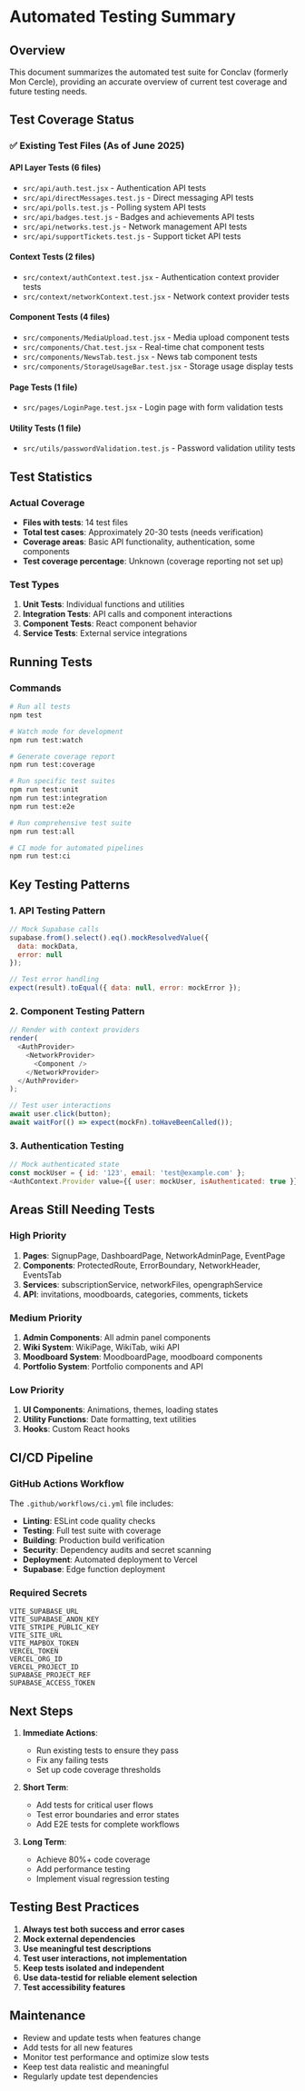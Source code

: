 # Automated Testing Summary

## Overview
This document summarizes the automated test suite for Conclav (formerly Mon Cercle), providing an accurate overview of current test coverage and future testing needs.

## Test Coverage Status

### ✅ Existing Test Files (As of June 2025)

#### API Layer Tests (6 files)
- `src/api/auth.test.jsx` - Authentication API tests
- `src/api/directMessages.test.js` - Direct messaging API tests
- `src/api/polls.test.js` - Polling system API tests
- `src/api/badges.test.js` - Badges and achievements API tests
- `src/api/networks.test.js` - Network management API tests
- `src/api/supportTickets.test.js` - Support ticket API tests

#### Context Tests (2 files)
- `src/context/authContext.test.jsx` - Authentication context provider tests
- `src/context/networkContext.test.jsx` - Network context provider tests

#### Component Tests (4 files)
- `src/components/MediaUpload.test.jsx` - Media upload component tests
- `src/components/Chat.test.jsx` - Real-time chat component tests
- `src/components/NewsTab.test.jsx` - News tab component tests
- `src/components/StorageUsageBar.test.jsx` - Storage usage display tests

#### Page Tests (1 file)
- `src/pages/LoginPage.test.jsx` - Login page with form validation tests

#### Utility Tests (1 file)
- `src/utils/passwordValidation.test.js` - Password validation utility tests

## Test Statistics

### Actual Coverage
- **Files with tests**: 14 test files
- **Total test cases**: Approximately 20-30 tests (needs verification)
- **Coverage areas**: Basic API functionality, authentication, some components
- **Test coverage percentage**: Unknown (coverage reporting not set up)

### Test Types
1. **Unit Tests**: Individual functions and utilities
2. **Integration Tests**: API calls and component interactions
3. **Component Tests**: React component behavior
4. **Service Tests**: External service integrations

## Running Tests

### Commands
```bash
# Run all tests
npm test

# Watch mode for development
npm run test:watch

# Generate coverage report
npm run test:coverage

# Run specific test suites
npm run test:unit
npm run test:integration
npm run test:e2e

# Run comprehensive test suite
npm run test:all

# CI mode for automated pipelines
npm run test:ci
```

## Key Testing Patterns

### 1. API Testing Pattern
```javascript
// Mock Supabase calls
supabase.from().select().eq().mockResolvedValue({
  data: mockData,
  error: null
});

// Test error handling
expect(result).toEqual({ data: null, error: mockError });
```

### 2. Component Testing Pattern
```javascript
// Render with context providers
render(
  <AuthProvider>
    <NetworkProvider>
      <Component />
    </NetworkProvider>
  </AuthProvider>
);

// Test user interactions
await user.click(button);
await waitFor(() => expect(mockFn).toHaveBeenCalled());
```

### 3. Authentication Testing
```javascript
// Mock authenticated state
const mockUser = { id: '123', email: 'test@example.com' };
<AuthContext.Provider value={{ user: mockUser, isAuthenticated: true }}>
```

## Areas Still Needing Tests

### High Priority
1. **Pages**: SignupPage, DashboardPage, NetworkAdminPage, EventPage
2. **Components**: ProtectedRoute, ErrorBoundary, NetworkHeader, EventsTab
3. **Services**: subscriptionService, networkFiles, opengraphService
4. **API**: invitations, moodboards, categories, comments, tickets

### Medium Priority
1. **Admin Components**: All admin panel components
2. **Wiki System**: WikiPage, WikiTab, wiki API
3. **Moodboard System**: MoodboardPage, moodboard components
4. **Portfolio System**: Portfolio components and API

### Low Priority
1. **UI Components**: Animations, themes, loading states
2. **Utility Functions**: Date formatting, text utilities
3. **Hooks**: Custom React hooks

## CI/CD Pipeline

### GitHub Actions Workflow
The `.github/workflows/ci.yml` file includes:
- **Linting**: ESLint code quality checks
- **Testing**: Full test suite with coverage
- **Building**: Production build verification
- **Security**: Dependency audits and secret scanning
- **Deployment**: Automated deployment to Vercel
- **Supabase**: Edge function deployment

### Required Secrets
```
VITE_SUPABASE_URL
VITE_SUPABASE_ANON_KEY
VITE_STRIPE_PUBLIC_KEY
VITE_SITE_URL
VITE_MAPBOX_TOKEN
VERCEL_TOKEN
VERCEL_ORG_ID
VERCEL_PROJECT_ID
SUPABASE_PROJECT_REF
SUPABASE_ACCESS_TOKEN
```

## Next Steps

1. **Immediate Actions**:
   - Run existing tests to ensure they pass
   - Fix any failing tests
   - Set up code coverage thresholds

2. **Short Term**:
   - Add tests for critical user flows
   - Test error boundaries and error states
   - Add E2E tests for complete workflows

3. **Long Term**:
   - Achieve 80%+ code coverage
   - Add performance testing
   - Implement visual regression testing

## Testing Best Practices

1. **Always test both success and error cases**
2. **Mock external dependencies**
3. **Use meaningful test descriptions**
4. **Test user interactions, not implementation**
5. **Keep tests isolated and independent**
6. **Use data-testid for reliable element selection**
7. **Test accessibility features**

## Maintenance

- Review and update tests when features change
- Add tests for all new features
- Monitor test performance and optimize slow tests
- Keep test data realistic and meaningful
- Regularly update test dependencies